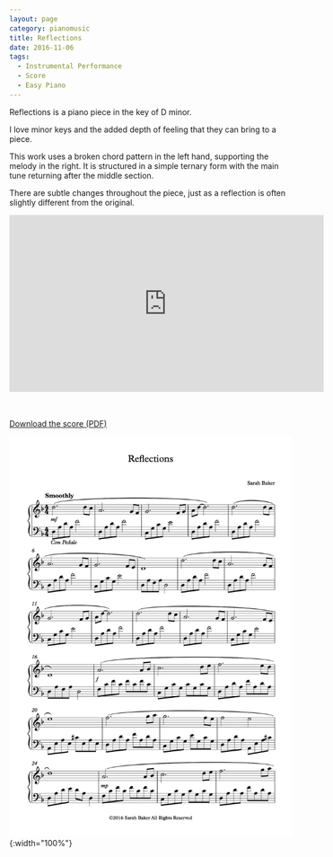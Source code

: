 ```yaml
---
layout: page
category: pianomusic
title: Reflections
date: 2016-11-06
tags:
  - Instrumental Performance
  - Score
  - Easy Piano
---
```


Reflections is a piano piece in the key of D minor. 

I love minor keys and the added depth of feeling that they can bring to a piece. 

This work uses a broken chord pattern in the left hand, supporting the melody in the right. It is structured in a simple ternary form with the main tune returning after the middle section.

There are subtle changes throughout the piece, just as a reflection is often slightly different from the original.

<iframe width="560" height="315" src="https://www.youtube.com/embed/Uehdeufy0f0" frameborder="0" allowfullscreen></iframe>

&nbsp;

[Download the score (PDF)](/public/files/reflections.pdf)

![Reflections score example](/public/images/scores/reflections.jpg){:width="100%"}